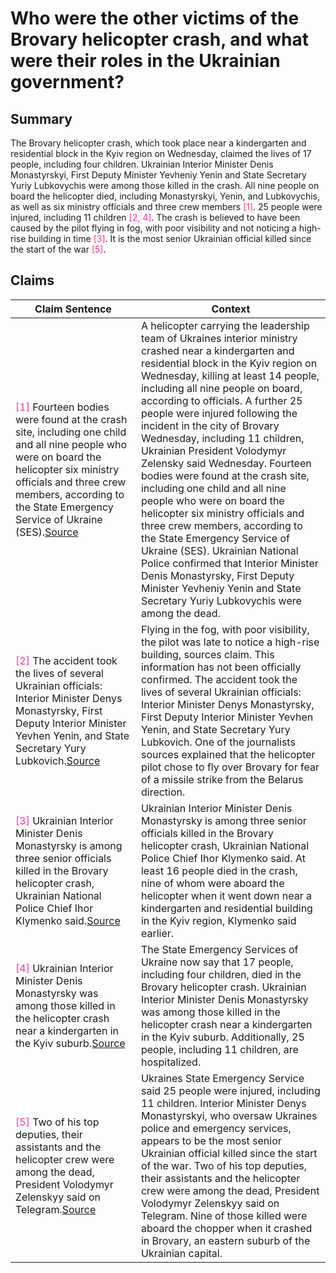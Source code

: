 # Who were the other victims of the Brovary helicopter crash, and what were their roles in the Ukrainian government?

## Summary
The Brovary helicopter crash, which took place near a kindergarten and residential block in the Kyiv region on Wednesday, claimed the lives of 17 people, including four children. Ukrainian Interior Minister Denis Monastyrskyi, First Deputy Minister Yevheniy Yenin and State Secretary Yuriy Lubkovychis were among those killed in the crash. All nine people on board the helicopter died, including Monastyrskyi, Yenin, and Lubkovychis, as well as six ministry officials and three crew members <font color=#FF3399>[1]</font>. 25 people were injured, including 11 children <font color=#FF3399>[2, 4]</font>. The crash is believed to have been caused by the pilot flying in fog, with poor visibility and not noticing a high-rise building in time <font color=#FF3399>[3]</font>. It is the most senior Ukrainian official killed since the start of the war <font color=#FF3399>[5]</font>.

## Claims
| Claim Sentence | Context |
|---|---|
|<font color=#FF3399>[1]</font> Fourteen bodies were found at the crash site, including one child and all nine people who were on board the helicopter six ministry officials and three crew members, according to the State Emergency Service of Ukraine (SES).<a href="https://www.cnn.com/2023/01/18/europe/helicopter-crash-ukraine-intl/index.html" target="_blank">Source</a>| A helicopter carrying the leadership team of Ukraines interior ministry crashed near a kindergarten and residential block in the Kyiv region on Wednesday, killing at least 14 people, including all nine people on board, according to officials. A further 25 people were injured following the incident in the city of Brovary Wednesday, including 11 children, Ukrainian President Volodymyr Zelensky said Wednesday. Fourteen bodies were found at the crash site, including one child and all nine people who were on board the helicopter six ministry officials and three crew members, according to the State Emergency Service of Ukraine (SES). Ukrainian National Police confirmed that Interior Minister Denis Monastyrsky, First Deputy Minister Yevheniy Yenin and State Secretary Yuriy Lubkovychis were among the dead.|
|<font color=#FF3399>[2]</font> The accident took the lives of several Ukrainian officials: Interior Minister Denys Monastyrsky, First Deputy Interior Minister Yevhen Yenin, and State Secretary Yury Lubkovich.<a href="https://meduza.io/en/news/2023/01/24/ukrainian-media-brovary-helicopter-crash-was-due-to-fog-and-disrupted-navigation" target="_blank">Source</a>| Flying in the fog, with poor visibility, the pilot was late to notice a high-rise building, sources claim. This information has not been officially confirmed. The accident took the lives of several Ukrainian officials: Interior Minister Denys Monastyrsky, First Deputy Interior Minister Yevhen Yenin, and State Secretary Yury Lubkovich. One of the journalists sources explained that the helicopter pilot chose to fly over Brovary for fear of a missile strike from the Belarus direction.|
|<font color=#FF3399>[3]</font> Ukrainian Interior Minister Denis Monastyrsky is among three senior officials killed in the Brovary helicopter crash, Ukrainian National Police Chief Ihor Klymenko said.<a href="https://www.cnn.com/europe/live-news/russia-ukraine-war-news-1-18-23/h_aeb11de69a09578d06de3f89643baa14" target="_blank">Source</a>| Ukrainian Interior Minister Denis Monastyrsky is among three senior officials killed in the Brovary helicopter crash, Ukrainian National Police Chief Ihor Klymenko said. At least 16 people died in the crash, nine of whom were aboard the helicopter when it went down near a kindergarten and residential building in the Kyiv region, Klymenko said earlier.|
|<font color=#FF3399>[4]</font> Ukrainian Interior Minister Denis Monastyrsky was among those killed in the helicopter crash near a kindergarten in the Kyiv suburb.<a href="https://www.cnn.com/europe/live-news/russia-ukraine-war-news-1-18-23/h_32146daf31447c75fd7b92e33def4c07" target="_blank">Source</a>| The State Emergency Services of Ukraine now say that 17 people, including four children, died in the Brovary helicopter crash. Ukrainian Interior Minister Denis Monastyrsky was among those killed in the helicopter crash near a kindergarten in the Kyiv suburb. Additionally, 25 people, including 11 children, are hospitalized.|
|<font color=#FF3399>[5]</font> Two of his top deputies, their assistants and the helicopter crew were among the dead, President Volodymyr Zelenskyy said on Telegram.<a href="https://www.usatoday.com/story/news/world/2023/01/18/ukraine-helicopter-crash-kills-top-officials/11073708002/" target="_blank">Source</a>| Ukraines State Emergency Service said 25 people were injured, including 11 children. Interior Minister Denys Monastyrskyi, who oversaw Ukraines police and emergency services, appears to be the most senior Ukrainian official killed since the start of the war. Two of his top deputies, their assistants and the helicopter crew were among the dead, President Volodymyr Zelenskyy said on Telegram. Nine of those killed were aboard the chopper when it crashed in Brovary, an eastern suburb of the Ukrainian capital.|
